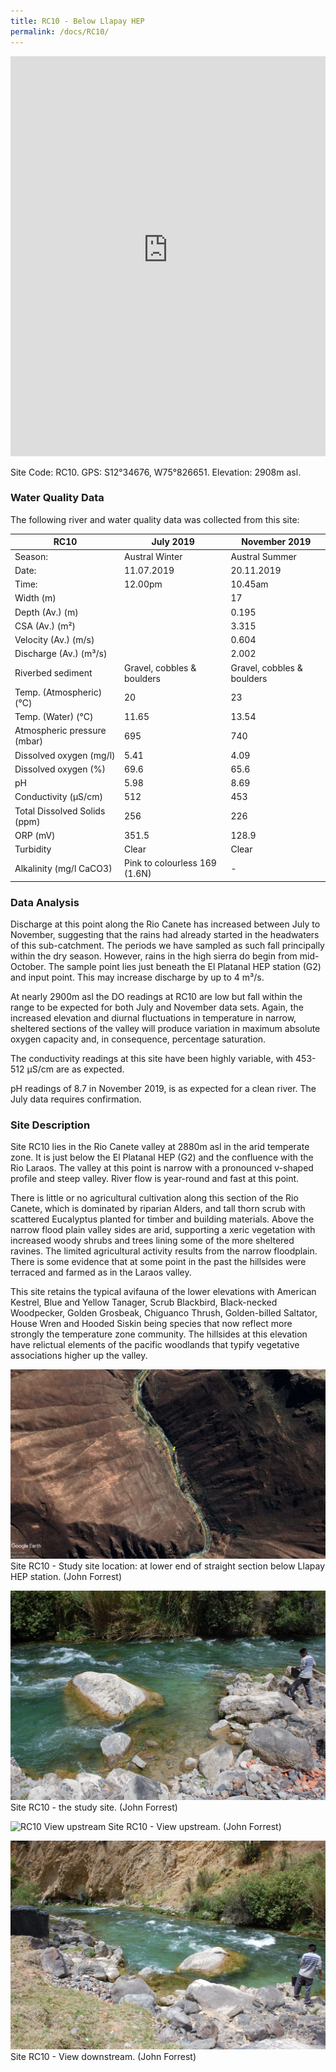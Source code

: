 ```yaml
---
title: RC10 - Below Llapay HEP
permalink: /docs/RC10/
---
```


<iframe width="100%" height="640" allowfullscreen style="border-style:none;" src="https://cavep-undc-hosting.netlify.com/sites/RC10/app-files/"></iframe>


Site Code: RC10.  GPS: S12°34676, W75°826651. Elevation:
2908m asl.

### Water Quality Data

The following river and water quality data was collected from this site:

| RC10                         | July 2019                     | November 2019            |
|------------------------------|-------------------------------|--------------------------|
| Season:                      | Austral Winter                | Austral Summer           |
| Date:                        | 11.07.2019                    | 20.11.2019               |
| Time:                        | 12.00pm                       | 10.45am                  |
| Width (m)                    |                               | 17                       |
| Depth (Av.) (m)              |                               | 0.195                    |
| CSA (Av.) (m²)               |                               | 3.315                    |
| Velocity (Av.) (m/s)         |                               | 0.604                    |
| Discharge (Av.) (m³/s)       |                               | 2.002                    |
| Riverbed sediment            | Gravel, cobbles & boulders    | Gravel, cobbles & boulders |
| Temp. (Atmospheric) (°C)     | 20                            | 23
| Temp. (Water) (°C)           | 11.65                         | 13.54                    |
| Atmospheric pressure (mbar)  | 695                           | 740                      |
| Dissolved oxygen (mg/l)      | 5.41                          | 4.09                     |
| Dissolved oxygen (%)         | 69.6                          | 65.6                     |
| pH                           | 5.98                          | 8.69                     |
| Conductivity (µS/cm)         | 512                           | 453                      |
| Total Dissolved Solids (ppm) | 256                           | 226                      |
| ORP (mV)                     | 351.5                         | 128.9                    |
| Turbidity                    | Clear                         | Clear                    |
| Alkalinity (mg/l CaCO3)      | Pink to colourless 169 (1.6N) |  -                       |

### Data Analysis
Discharge at this point along the Rio Canete has increased between July to November, suggesting that the rains had already started in the headwaters of this sub-catchment. The periods we have sampled as such fall principally within the dry season. However, rains in the high sierra do begin from mid-October. The sample point lies just beneath the El Platanal HEP station (G2) and input point. This may increase discharge by up to 4 m³/s.

At nearly 2900m asl the DO readings at RC10 are low but fall within the range to be expected for both July and November data sets. Again, the increased elevation and diurnal fluctuations in temperature in narrow, sheltered sections of the valley will produce variation in maximum absolute oxygen capacity and, in consequence, percentage saturation. 

The conductivity readings at this site have been highly variable, with 453-512 µS/cm are as expected.      

pH readings of 8.7 in November 2019, is as expected for a clean river. The July data requires confirmation. 

### Site Description
Site RC10 lies in the Rio Canete valley at 2880m asl in the arid temperate zone. It is just below the El Platanal HEP (G2) and the confluence with the Rio Laraos. The valley at this point is narrow with a pronounced v-shaped profile and steep valley. River flow is year-round and fast at this point. 

There is little or no agricultural cultivation along this section of the Rio Canete, which is dominated by riparian Alders, and tall thorn scrub with scattered Eucalyptus planted for timber and building materials. Above the narrow flood plain valley sides are arid, supporting a xeric vegetation with increased woody shrubs and trees lining some of the more sheltered ravines. The limited agricultural activity results from the narrow floodplain. There is some evidence that at some point in the past the hillsides were terraced and farmed as in the Laraos valley. 

This site retains the typical avifauna of the lower elevations with American Kestrel, Blue and Yellow Tanager, Scrub Blackbird, Black-necked Woodpecker, Golden Grosbeak, Chiguanco Thrush, Golden-billed Saltator, House Wren and Hooded Siskin being species that now reflect more strongly the temperature zone community. The hillsides at this elevation have relictual elements of the pacific woodlands that typify vegetative associations higher up the valley.  


![RC10 View upstream](/assets/SiteDescriptions/RC10/RC10BelowLlapayHEP.jpg)
Site RC10 - Study site location: at lower end of straight section below Llapay HEP station. (John Forrest)


![Site RC10 - the study site. (John Forrest)](/assets/SiteDescriptions/RC10/RC10Site.jpg)
Site RC10 - the study site. (John Forrest)


![RC10 View upstream](/assets/SiteDescriptions/RC10/RC10Viewupstream.jpg)
Site RC10 - View upstream. (John Forrest)


![RC10 View downstream](/assets/SiteDescriptions/RC10/RC10Viewdownstream.jpg)
Site RC10 - View downstream. (John Forrest)
